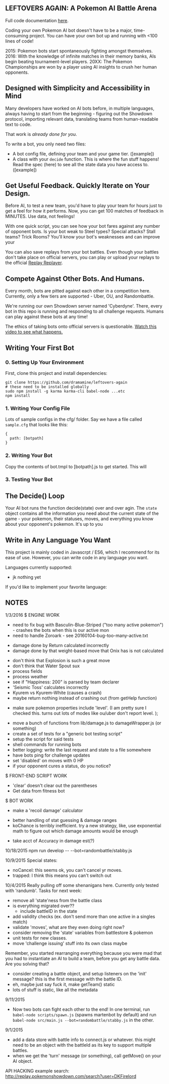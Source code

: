 ## LEFTOVERS AGAIN: A Pokemon AI Battle Arena

Full code documentation [here](https://doc.esdoc.org/github.com/dramamine/leftovers-again/).

Coding your own Pokemon AI bot doesn't have to be a major, time-consuming project. You can have your own bot up and running with <100 lines of code!

2015: Pokemon bots start spontaneously fighting amongst themselves.
2016: With the knowledge of infinite matches in their memory banks, AIs begin beating tournament-level players.
20XX: The Pokemon Championships are won by a player using AI insights to crush her human opponents.

## Designed with Simplicity and Accessibility in Mind

Many developers have worked on AI bots before, in multiple languages, always having to start from the beginning - figuring out the Showdown protocol, importing relevant data, translating teams from human-readable text to code.

That work is *already done for you*.

To write a bot, you only need two files:
- A bot config file, defining your team and your game tier. ([example])
- A class with your `decide` function. This is where the fun stuff happens! Read the spec (here) to see all the state data you have access to. ([example])

## Get Useful Feedback. Quickly Iterate on Your Design.

Before AI, to test a new team, you'd have to play your team for hours just to get a feel for how it performs. Now, you can get 100 matches of feedback in MINUTES. Use data, not feelings!

With one quick script, you can see how your bot fares against any number of opponent bots. Is your bot weak to Steel types? Special attacks? Stall teams? Trick Rooms? You'll know your bot's weaknesses and can improve your 

You can also save replays from your bot battles. Even though your battles don't take place on official servers, you can play or upload your replays to the official [Replay Replayer](http://replay.pokemonshowdown.com/).

## Compete Against Other Bots. And Humans.

Every month, bots are pitted against each other in a competition here. Currently, only a few tiers are supported - Uber, OU, and Randombattle.

We're running our own Showdown server named 'Cyberdyne'. There, every bot in this repo is running and responding to all challenge requests. Humans can play against these bots at any time!

The ethics of taking bots onto official servers is questionable. [Watch this video to see what happens.]()

## Writing Your First Bot

### 0. Setting Up Your Environment
First, clone this project and install dependencies:
```
git clone https://github.com/dramamine/leftovers-again
# these need to be installed globally
sudo npm install -g karma karma-cli babel-node ...etc
npm install
```

### 1. Writing Your Config File
Lots of sample configs in the cfg/ folder. Say we have a file called `sample.cfg` that looks like this:
```
{
  path: [botpath]
}
```

### 2. Writing Your Bot
Copy the contents of bot.tmpl to [botpath].js to get started. This will 


### 3. Testing Your Bot



## The Decide() Loop

Your AI bot runs the function decide(state) over and over agin. The `state` object contains all the information you need about the current state of the game - your pokemon, their statuses, moves, and everything you know about your opponent's pokemon. It's up to you 

## Write in Any Language You Want

This project is mainly coded in Javascrpt / ES6, which I recommend for its ease of use. However, you can write code in any language you want.

Languages currently supported:
- jk nothing yet

If you'd like to implement your favorite language: 

## NOTES
1/3/2016
$ ENGINE WORK
- need to fix bug with Basculin-Blue-Striped ("too many active pokemon") - crashes the bots when this is our active mon
- need to handle Zoroark - see 20160104-bug-too-many-active.txt
+ damage done by Return calculated incorrectly
+ damage done by that weight-based move that Onix has is not calculated
- don't think that Explosion is such a great move
- don't think that Water Spout sux
- process fields
- process weather
- see if "Happiness: 200" is parsed by team declarer
- 'Seismic Toss' calculates incorrectly
- Kyurem vs Kyurem-White (causes a crash)
- maybe return nothing instead of crashing out (from getHelp function)
+ make sure pokemon properties include 'level'. (I am pretty sure I checked this. turns out lots of modes like ou/uber don't report level. );
- move a bunch of functions from lib/damage.js to damageWrapper.js (or something)
- create a set of tests for a "generic bot testing script"
- setup the script for said tests
- shell commands for running bots
- better logging: write the last request and state to a file somewhere
- have bots ping for challenge updates
- set 'disabled' on moves with 0 HP
- if your opponent cures a status, do you notice?

$ FRONT-END SCRIPT WORK
- 'clear' doesn't clear out the parentheses
- Get data from fitness bot


$ BOT WORK
- make a 'recoil damage' calculator
+ better handling of stat guessing & damage ranges
+ koChance is terribly inefficient. try a new strategy, like, use exponential math to figure out which damage amounts would be enough
- take acct of Accuracy in damage est(?)



10/18/2015
npm run develop -- --bot=randombattle/stabby.js

10/9/2015
Special states:
- noCancel: this seems ok, you can't cancel yr moves.
- trapped: I think this means you can't switch out

10/4/2015
Really pulling off some shenanigans here. Currently only tested with 'randumb'. Tasks for next week:
- remove all 'state'ness from the battle class
- is everything migrated over??
  * include battleID in the state
- add validity checks (ex. don't send more than one active in a singles match)
- validate 'moves', what are they even doing right now?
- consider removing the 'state' variables from battlestore & pokemon
- unit tests for new classes.
- move 'challenge issuing' stuff into its own class maybe

Remember, you started rearranging everything because you were mad that you had to instantiate an AI to build a team, before you get any battle data. Are you solving that?
- consider creating a battle object, and setup listeners on the 'init' message? this is the first message with the battle ID.
- eh, maybe just say fuck it, make getTeam() static
- lots of stuff is static, like all the metadata

9/11/2015
- Now two bots can fight each other to the end! In one terminal, run `babel-node scripts/spawn.js` (spawns martenbot by default) and run `babel-node src/main.js --bot=randombattle/stabby.js` in the other.


9/1/2015
- add a data store with battle info to connect.js or whatever. this might need to be an object with the battleId as its key to support multiple battles.
- when we get the 'turn' message (or something), call getMove() on your AI object.



API HACKING
example search:
http://replay.pokemonshowdown.com/search?user=DKFirelord

